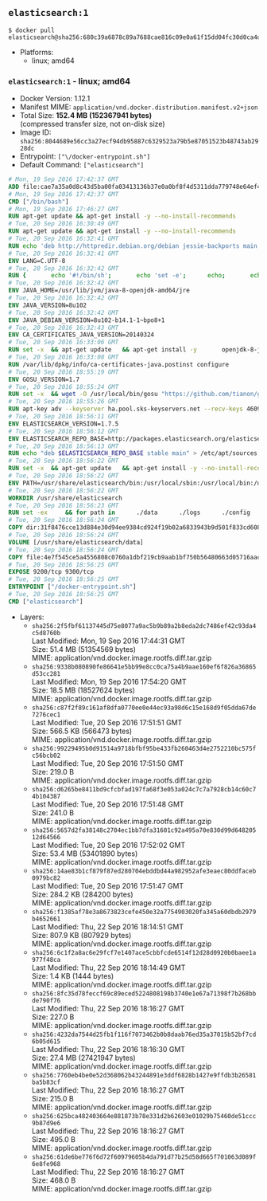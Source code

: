## `elasticsearch:1`

```console
$ docker pull elasticsearch@sha256:680c39a6878c89a7688cae816c09e0a61f15dd04fc30d0ca4d301481fc60c91e
```

-	Platforms:
	-	linux; amd64

### `elasticsearch:1` - linux; amd64

-	Docker Version: 1.12.1
-	Manifest MIME: `application/vnd.docker.distribution.manifest.v2+json`
-	Total Size: **152.4 MB (152367941 bytes)**  
	(compressed transfer size, not on-disk size)
-	Image ID: `sha256:8044689e56cc3a27ecf94db95887c6329523a79b5e87051523b48743ab2928dc`
-	Entrypoint: `["\/docker-entrypoint.sh"]`
-	Default Command: `["elasticsearch"]`

```dockerfile
# Mon, 19 Sep 2016 17:42:37 GMT
ADD file:cae7a35a0d8c43d5ba00fa03413136b37e0a0bf8f4d5311dda779748e64ef425 in / 
# Mon, 19 Sep 2016 17:42:37 GMT
CMD ["/bin/bash"]
# Mon, 19 Sep 2016 17:46:27 GMT
RUN apt-get update && apt-get install -y --no-install-recommends 		ca-certificates 		curl 		wget 	&& rm -rf /var/lib/apt/lists/*
# Tue, 20 Sep 2016 16:30:49 GMT
RUN apt-get update && apt-get install -y --no-install-recommends 		bzip2 		unzip 		xz-utils 	&& rm -rf /var/lib/apt/lists/*
# Tue, 20 Sep 2016 16:32:41 GMT
RUN echo 'deb http://httpredir.debian.org/debian jessie-backports main' > /etc/apt/sources.list.d/jessie-backports.list
# Tue, 20 Sep 2016 16:32:41 GMT
ENV LANG=C.UTF-8
# Tue, 20 Sep 2016 16:32:42 GMT
RUN { 		echo '#!/bin/sh'; 		echo 'set -e'; 		echo; 		echo 'dirname "$(dirname "$(readlink -f "$(which javac || which java)")")"'; 	} > /usr/local/bin/docker-java-home 	&& chmod +x /usr/local/bin/docker-java-home
# Tue, 20 Sep 2016 16:32:42 GMT
ENV JAVA_HOME=/usr/lib/jvm/java-8-openjdk-amd64/jre
# Tue, 20 Sep 2016 16:32:42 GMT
ENV JAVA_VERSION=8u102
# Tue, 20 Sep 2016 16:32:42 GMT
ENV JAVA_DEBIAN_VERSION=8u102-b14.1-1~bpo8+1
# Tue, 20 Sep 2016 16:32:43 GMT
ENV CA_CERTIFICATES_JAVA_VERSION=20140324
# Tue, 20 Sep 2016 16:33:06 GMT
RUN set -x 	&& apt-get update 	&& apt-get install -y 		openjdk-8-jre-headless="$JAVA_DEBIAN_VERSION" 		ca-certificates-java="$CA_CERTIFICATES_JAVA_VERSION" 	&& rm -rf /var/lib/apt/lists/* 	&& [ "$JAVA_HOME" = "$(docker-java-home)" ]
# Tue, 20 Sep 2016 16:33:08 GMT
RUN /var/lib/dpkg/info/ca-certificates-java.postinst configure
# Tue, 20 Sep 2016 18:55:19 GMT
ENV GOSU_VERSION=1.7
# Tue, 20 Sep 2016 18:55:24 GMT
RUN set -x 	&& wget -O /usr/local/bin/gosu "https://github.com/tianon/gosu/releases/download/$GOSU_VERSION/gosu-$(dpkg --print-architecture)" 	&& wget -O /usr/local/bin/gosu.asc "https://github.com/tianon/gosu/releases/download/$GOSU_VERSION/gosu-$(dpkg --print-architecture).asc" 	&& export GNUPGHOME="$(mktemp -d)" 	&& gpg --keyserver ha.pool.sks-keyservers.net --recv-keys B42F6819007F00F88E364FD4036A9C25BF357DD4 	&& gpg --batch --verify /usr/local/bin/gosu.asc /usr/local/bin/gosu 	&& rm -r "$GNUPGHOME" /usr/local/bin/gosu.asc 	&& chmod +x /usr/local/bin/gosu 	&& gosu nobody true
# Tue, 20 Sep 2016 18:55:26 GMT
RUN apt-key adv --keyserver ha.pool.sks-keyservers.net --recv-keys 46095ACC8548582C1A2699A9D27D666CD88E42B4
# Tue, 20 Sep 2016 18:56:11 GMT
ENV ELASTICSEARCH_VERSION=1.7.5
# Tue, 20 Sep 2016 18:56:12 GMT
ENV ELASTICSEARCH_REPO_BASE=http://packages.elasticsearch.org/elasticsearch/1.7/debian
# Tue, 20 Sep 2016 18:56:13 GMT
RUN echo "deb $ELASTICSEARCH_REPO_BASE stable main" > /etc/apt/sources.list.d/elasticsearch.list
# Tue, 20 Sep 2016 18:56:22 GMT
RUN set -x 	&& apt-get update 	&& apt-get install -y --no-install-recommends elasticsearch=$ELASTICSEARCH_VERSION 	&& rm -rf /var/lib/apt/lists/*
# Tue, 20 Sep 2016 18:56:22 GMT
ENV PATH=/usr/share/elasticsearch/bin:/usr/local/sbin:/usr/local/bin:/usr/sbin:/usr/bin:/sbin:/bin
# Tue, 20 Sep 2016 18:56:22 GMT
WORKDIR /usr/share/elasticsearch
# Tue, 20 Sep 2016 18:56:23 GMT
RUN set -ex 	&& for path in 		./data 		./logs 		./config 		./config/scripts 	; do 		mkdir -p "$path"; 		chown -R elasticsearch:elasticsearch "$path"; 	done
# Tue, 20 Sep 2016 18:56:24 GMT
COPY dir:31f8476cce13d884e30d94ee9384cd924f19b02a6833943b9d501f833cd60885 in ./config 
# Tue, 20 Sep 2016 18:56:24 GMT
VOLUME [/usr/share/elasticsearch/data]
# Tue, 20 Sep 2016 18:56:24 GMT
COPY file:4e7f545ce5a4556808c0760a1dbf219cb9aab1bf750b56480663d05716aac376 in / 
# Tue, 20 Sep 2016 18:56:25 GMT
EXPOSE 9200/tcp 9300/tcp
# Tue, 20 Sep 2016 18:56:25 GMT
ENTRYPOINT ["/docker-entrypoint.sh"]
# Tue, 20 Sep 2016 18:56:25 GMT
CMD ["elasticsearch"]
```

-	Layers:
	-	`sha256:2f5fbf61137445d75e8077a9ac5b9b89a2b8eda2dc7486ef42c93da4c5d8760b`  
		Last Modified: Mon, 19 Sep 2016 17:44:31 GMT  
		Size: 51.4 MB (51354569 bytes)  
		MIME: application/vnd.docker.image.rootfs.diff.tar.gzip
	-	`sha256:9338b080890fe86641e5bb99e8cc0ca75a4b9aae160ef6f826a36865d53cc281`  
		Last Modified: Mon, 19 Sep 2016 17:54:20 GMT  
		Size: 18.5 MB (18527624 bytes)  
		MIME: application/vnd.docker.image.rootfs.diff.tar.gzip
	-	`sha256:c87f2f89c161af8dfa0770ee0e44ec93a98d6c15e168d9f05dda67de7276cec1`  
		Last Modified: Tue, 20 Sep 2016 17:51:51 GMT  
		Size: 566.5 KB (566473 bytes)  
		MIME: application/vnd.docker.image.rootfs.diff.tar.gzip
	-	`sha256:99229495b0d91514a9718bfbf95be433fb260463d4e2752210bc575fc56bcb02`  
		Last Modified: Tue, 20 Sep 2016 17:51:50 GMT  
		Size: 219.0 B  
		MIME: application/vnd.docker.image.rootfs.diff.tar.gzip
	-	`sha256:d6265be8411bd9cfcbfad197fa68f3e053a024c7c7a7928cb14c60c74b104387`  
		Last Modified: Tue, 20 Sep 2016 17:51:48 GMT  
		Size: 241.0 B  
		MIME: application/vnd.docker.image.rootfs.diff.tar.gzip
	-	`sha256:5657d2fa38148c2704ec1bb7dfa31601c92a495a70e830d99d64820512d64566`  
		Last Modified: Tue, 20 Sep 2016 17:52:02 GMT  
		Size: 53.4 MB (53401890 bytes)  
		MIME: application/vnd.docker.image.rootfs.diff.tar.gzip
	-	`sha256:14ae83b1cf879f87ed280704ebddbd44a982952afe3eaec80ddfaceb0979bc82`  
		Last Modified: Tue, 20 Sep 2016 17:51:47 GMT  
		Size: 284.2 KB (284200 bytes)  
		MIME: application/vnd.docker.image.rootfs.diff.tar.gzip
	-	`sha256:f1385af78e3a8673823cefe450e32a7754903020fa345a60dbdb2979b4652661`  
		Last Modified: Thu, 22 Sep 2016 18:14:51 GMT  
		Size: 807.9 KB (807929 bytes)  
		MIME: application/vnd.docker.image.rootfs.diff.tar.gzip
	-	`sha256:6c1f2a8ac6e29fcf7e1407ace5cbbfcde6514f12d28d0920b0baee1a977f48ca`  
		Last Modified: Thu, 22 Sep 2016 18:14:49 GMT  
		Size: 1.4 KB (1444 bytes)  
		MIME: application/vnd.docker.image.rootfs.diff.tar.gzip
	-	`sha256:8fc35d78feccf69c89eced5224808198b3740e1e67a71398f7b268bbde790f76`  
		Last Modified: Thu, 22 Sep 2016 18:16:27 GMT  
		Size: 227.0 B  
		MIME: application/vnd.docker.image.rootfs.diff.tar.gzip
	-	`sha256:4232da7544d25fb1f116f7073462b0b8daab76ed35a37015b52bf7cd6b05d615`  
		Last Modified: Thu, 22 Sep 2016 18:16:30 GMT  
		Size: 27.4 MB (27421947 bytes)  
		MIME: application/vnd.docker.image.rootfs.diff.tar.gzip
	-	`sha256:7760eb4be0e52d368062b43244891e3ddf6828b1427e9ffdb3b26581ba5b83cf`  
		Last Modified: Thu, 22 Sep 2016 18:16:27 GMT  
		Size: 215.0 B  
		MIME: application/vnd.docker.image.rootfs.diff.tar.gzip
	-	`sha256:625bca482403664e881873b78e331d2b62603e01029b75460de51ccc9b87d9e6`  
		Last Modified: Thu, 22 Sep 2016 18:16:27 GMT  
		Size: 495.0 B  
		MIME: application/vnd.docker.image.rootfs.diff.tar.gzip
	-	`sha256:61de6be776f6d72f60979605b4da791d77b25d58d665f701063d089f6e8fe968`  
		Last Modified: Thu, 22 Sep 2016 18:16:27 GMT  
		Size: 468.0 B  
		MIME: application/vnd.docker.image.rootfs.diff.tar.gzip
